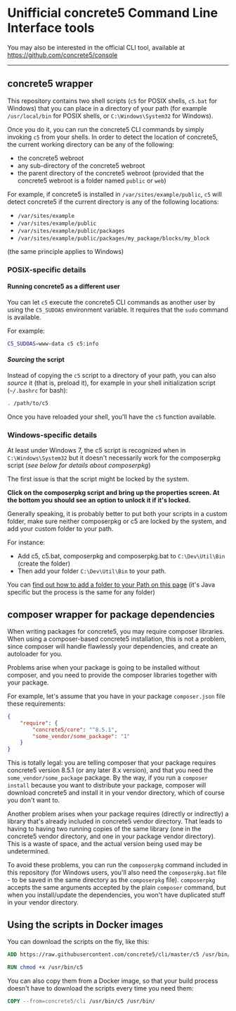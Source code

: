 # Unifficial concrete5 Command Line Interface tools

You may also be interested in the official CLI tool, available at https://github.com/concrete5/console

-----

## concrete5 wrapper

This repository contains two shell scripts (`c5` for POSIX shells, `c5.bat` for Windows) that you can place in a directory of your path (for example `/usr/local/bin` for POSIX shells, or `C:\Windows\System32` for Windows).

Once you do it, you can run the concrete5 CLI commands by simply invoking `c5` from your shells.
In order to detect the location of concrete5, the current working directory can be any of the following:
- the concrete5 webroot
- any sub-directory of the concrete5 webroot
- the parent directory of the concrete5 webroot (provided that the concrete5 webroot is a folder named `public` or `web`)

For example, if concrete5 is installed in `/var/sites/example/public`, `c5` will detect concrete5 if the current directory is any of the following locations:

- `/var/sites/example`
- `/var/sites/example/public`
- `/var/sites/example/public/packages`
- `/var/sites/example/public/packages/my_package/blocks/my_block`

(the same principle applies to Windows)


### POSIX-specific details

#### Running concrete5 as a different user

You can let `c5` execute the concrete5 CLI commands as another user by using the `C5_SUDOAS` environment variable. It requires that the `sudo` command is available.

For example:

```sh
C5_SUDOAS=www-data c5 c5:info
```

#### *Sourcing* the script

Instead of copying the `c5` script to a directory of your path, you can also *source* it (that is, preload it), for example in your shell initialization script (`~/.bashrc` for bash):

```sh
. /path/to/c5
```

Once you have reloaded your shell, you'll have the `c5` function available.

### Windows-specific details

At least under Windows 7, the c5 script is recognized when in `C:\Windows\System32` but it doesn't necessarily work for the composerpkg script (*see below for details about composerpkg*)

The first issue is that the script might be locked by the system.

**Click on the composerpkg script and bring up the properties screen. At the bottom you should see an option to unlock it if it's locked.**

Generally speaking, it is probably better to put both your scripts in a custom folder, make sure neither composerpkg or c5 are locked by the system, and add your custom folder to your path.

For instance:

- Add c5, c5.bat, composerpkg and composerpkg.bat to `C:\Dev\Util\Bin` (create the folder)
- Then add your folder `C:\Dev\Util\Bin` to your path.

You can [find out how to add a folder to your Path on this page](https://www.java.com/en/download/help/path.xml "Add a folder to your Windows Path") (it's Java specific but the process is the same for any folder) 

## composer wrapper for package dependencies

When writing packages for concrete5, you may require composer libraries.
When using a composer-based concrete5 installation, this is not a problem, since composer will handle flawlessly your dependencies, and create an autoloader for you.

Problems arise when your package is going to be installed without composer, and you need to provide the composer libraries together with your package.

For example, let's assume that you have in your package `composer.json` file these requirements:

```json
{
    "require": {
        "concrete5/core": "^8.5.1",
        "some_vendor/some_package": "1"
    }
}
```

This is totally legal: you are telling composer that your package requires concrete5 version 8.5.1 (or any later 8.x version), and that you need the `some_vendor/some_package` package.
By the way, if you run a `composer install` because you want to distribute your package, composer will download concrete5 and install it in your vendor directory, which of course you don't want to.

Another problem arises when your package requires (directly or indirectly) a library that's already included in concrete5 vendor directory.
That leads to having to having two running copies of the same library (one in the concrete5 vendor directory, and one in your package vendor directory). This is a waste of space, and the actual version being used may be undetermined.

To avoid these problems, you can run the `composerpkg` command included in this repository (for Windows users, you'll also need the `composerpkg.bat` file - to be saved in the same directory as the `composerpkg` file).
`composerpkg` accepts the same arguments accepted by the plain `composer` command, but when you install/update the dependencies, you won't have duplicated stuff in your vendor directory.


## Using the scripts in Docker images

You can download the scripts on the fly, like this:

```Dockerfile
ADD https://raw.githubusercontent.com/concrete5/cli/master/c5 /usr/bin/

RUN chmod +x /usr/bin/c5
```

You can also copy them from a Docker image, so that your build process doesn't have to download the scripts every time you need them:

```Dockerfile
COPY --from=concrete5/cli /usr/bin/c5 /usr/bin/
```
